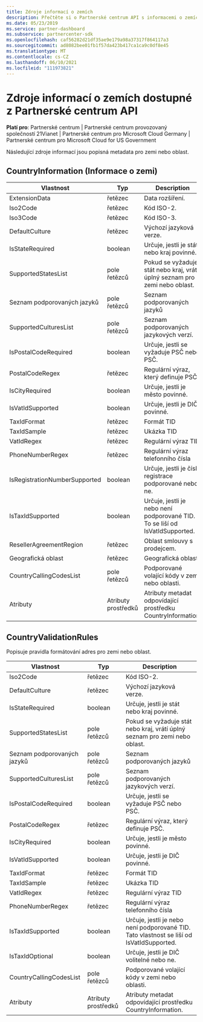 ```yaml
---
title: Zdroje informací o zemích
description: Přečtěte si o Partnerské centrum API s informacemi o zemích a popisnými metadaty souvisejícími s konkrétní zemí nebo oblastí.
ms.date: 05/23/2019
ms.service: partner-dashboard
ms.subservice: partnercenter-sdk
ms.openlocfilehash: caf56282d21df35ae9e179a98a37317f864117a3
ms.sourcegitcommit: ad8082bee01fb1f57da423b417ca1ca9c0df8e45
ms.translationtype: MT
ms.contentlocale: cs-CZ
ms.lasthandoff: 06/10/2021
ms.locfileid: "111973821"
---
```

# <a name="country-information-resources-available-from-partner-center-apis"></a>Zdroje informací o zemích dostupné z Partnerské centrum API

**Platí pro**: Partnerské centrum | Partnerské centrum provozovaný společností 21Vianet | Partnerské centrum pro Microsoft Cloud Germany | Partnerské centrum pro Microsoft Cloud for US Government

Následující zdroje informací jsou popisná metadata pro zemi nebo oblast.

## <a name="countryinformation"></a>CountryInformation (Informace o zemi)

| Vlastnost                      | Typ               | Description                                                                                        |
|-------------------------------|--------------------|----------------------------------------------------------------------------------------------------|
| ExtensionData                 | řetězec             | Data rozšíření.                                                                                |
| Iso2Code                      | řetězec             | Kód ISO-2.                                                                                     |
| Iso3Code                      | řetězec             | Kód ISO-3.                                                                                     |
| DefaultCulture                | řetězec             | Výchozí jazyková verze.                                                                               |
| IsStateRequired               | boolean            | Určuje, jestli je stát nebo kraj povinné.                                             |
| SupportedStatesList           | pole řetězců   | Pokud se vyžaduje stát nebo kraj, vrátí úplný seznam pro zemi nebo oblast.                    |
| Seznam podporovaných jazyků        | pole řetězců   | Seznam podporovaných jazyků                                                                     |
| SupportedCulturesList         | pole řetězců   | Seznam podporovaných jazykových verzí.                                                                      |
| IsPostalCodeRequired          | boolean            | Určuje, jestli se vyžaduje PSČ nebo PSČ.                                    |
| PostalCodeRegex               | řetězec             | Regulární výraz, který definuje PSČ.                                          |
| IsCityRequired                | boolean            | Určuje, jestli je město povinné.                                                       |
| IsVatIdSupported              | boolean            | Určuje, jestli je DIČ povinné.                                                     |
| TaxIdFormat                   | řetězec             | Formát TID                                                                                 |
| TaxIdSample                   | řetězec             | Ukázka TID                                                                                 |
| VatIdRegex                    | řetězec             | Regulární výraz TID                                                                     |
| PhoneNumberRegex              | řetězec             | Regulární výraz telefonního čísla                                                               |
| IsRegistrationNumberSupported | boolean            | Určuje, jestli je číslo registrace podporované nebo ne.                                       |
| IsTaxIdSupported              | boolean            | Určuje, jestli je nebo není podporované TID. To se liší od IsVatIdSupported. |
| ResellerAgreementRegion       | řetězec             | Oblast smlouvy s prodejcem.                                                                     |
| Geografická oblast              | řetězec             | Geografická oblast.                                                                             |
| CountryCallingCodesList       | pole řetězců   | Podporované volající kódy v zemi nebo oblasti.                                                 |
| Atributy                    | Atributy prostředků | Atributy metadat odpovídající prostředku CountryInformation.                          |

## <a name="countryvalidationrules"></a>CountryValidationRules

Popisuje pravidla formátování adres pro zemi nebo oblast.

| Vlastnost                | Typ               | Description                                                                                        |
|-------------------------|--------------------|----------------------------------------------------------------------------------------------------|
| Iso2Code                | řetězec             | Kód ISO-2.                                                                                     |
| DefaultCulture          | řetězec             | Výchozí jazyková verze.                                                                               |
| IsStateRequired         | boolean            | Určuje, jestli je stát nebo kraj povinné.                                             |
| SupportedStatesList     | pole řetězců   | Pokud se vyžaduje stát nebo kraj, vrátí úplný seznam pro zemi nebo oblast.                    |
| Seznam podporovaných jazyků  | pole řetězců   | Seznam podporovaných jazyků                                                                     |
| SupportedCulturesList   | pole řetězců   | Seznam podporovaných jazykových verzí.                                                                      |
| IsPostalCodeRequired    | boolean            | Určuje, jestli se vyžaduje PSČ nebo PSČ.                                    |
| PostalCodeRegex         | řetězec             | Regulární výraz, který definuje PSČ.                                          |
| IsCityRequired          | boolean            | Určuje, jestli je město povinné.                                                       |
| IsVatIdSupported        | boolean            | Určuje, jestli je DIČ povinné.                                                     |
| TaxIdFormat             | řetězec             | Formát TID                                                                                 |
| TaxIdSample             | řetězec             | Ukázka TID                                                                                 |
| VatIdRegex              | řetězec             | Regulární výraz TID                                                                     |
| PhoneNumberRegex        | řetězec             | Regulární výraz telefonního čísla                                                               |
| IsTaxIdSupported        | boolean            | Určuje, jestli je nebo není podporované TID. Tato vlastnost se liší od IsVatIdSupported. |
| IsTaxIdOptional         | boolean            | Určuje, jestli je DIČ volitelné nebo ne.                                                     |
| CountryCallingCodesList | pole řetězců   | Podporované volající kódy v zemi nebo oblasti.                                                 |
| Atributy              | Atributy prostředků | Atributy metadat odpovídající prostředku CountryInformation.                          |
